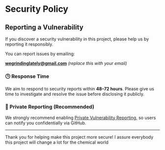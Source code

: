 # Security Policy

## Reporting a Vulnerability

If you discover a security vulnerability in this project, please help us by reporting it responsibly.

You can report issues by emailing:

**wegrindinglately@gmail.com** *(replace this with your email)*

### 🕒 Response Time

We aim to respond to security reports within **48–72 hours**. Please give us time to investigate and resolve the issue before disclosing it publicly.

### 🔐 Private Reporting (Recommended)

We strongly recommend enabling [Private Vulnerability Reporting](https://docs.github.com/en/code-security/security-advisories/guiding-users-to-report-security-issues-with-a-security-policy#enabling-private-vulnerability-reporting), so users can notify you confidentially via GitHub.

---

Thank you for helping make this project more secure!
I assure everybody this project will change a lot for the chemical world
